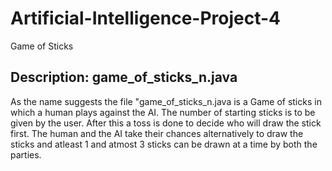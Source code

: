 # Artificial-Intelligence-Project-4
Game of Sticks

Description: game_of_sticks_n.java
----------------------------------
As the name suggests the file "game_of_sticks_n.java is a Game of sticks in which a human plays against the AI. The number of starting sticks is to be given by the user. After this a toss is done to decide who will draw the stick first. The human and the AI take their chances alternatively to draw the sticks and atleast 1 and atmost 3 sticks can be drawn at a time by both the parties.
